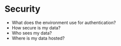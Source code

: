 # Security

* What does the environment use for authentication?
* How secure is my data?
* Who sees my data?
* Where is my data hosted?

